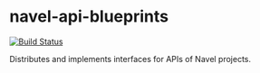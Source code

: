 navel-api-blueprints
====================

[![Build Status](https://travis-ci.org/Navel-IT/navel-api-blueprints.svg)](https://travis-ci.org/Navel-IT/navel-api-blueprints)

Distributes and implements interfaces for APIs of Navel projects.


